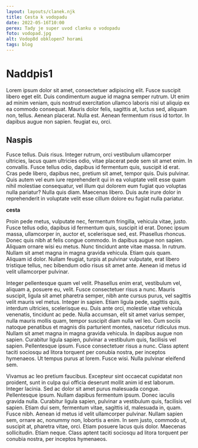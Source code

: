 ```yaml
---
layout: layouts/clanek.njk
title: Cesta k vodopadu
date: 2022-05-16T10:00
perex: Tady je super uvod clanku o vodopadu
foto: vodopad.jpg
alt: Vodop8d obklopen7 horami
tags: blog
---
```


# Naddpis1

Lorem ipsum dolor sit amet, consectetuer adipiscing elit. Fusce suscipit libero eget elit. Duis condimentum augue id magna semper rutrum. Ut enim ad minim veniam, quis nostrud exercitation ullamco laboris nisi ut aliquip ex ea commodo consequat. Mauris dolor felis, sagittis at, luctus sed, aliquam non, tellus. Aenean placerat. Nulla est. Aenean fermentum risus id tortor. In dapibus augue non sapien.
feugiat eu, orci.

## Naspis

Fusce tellus. Duis risus. Integer rutrum, orci vestibulum ullamcorper ultricies, lacus quam ultricies odio, vitae placerat pede sem sit amet enim. In convallis. Fusce tellus odio, dapibus id fermentum quis, suscipit id erat. Cras pede libero, dapibus nec, pretium sit amet, tempor quis. Duis pulvinar. Quis autem vel eum iure reprehenderit qui in ea voluptate velit esse quam nihil molestiae consequatur, vel illum qui dolorem eum fugiat quo voluptas nulla pariatur? Nulla quis diam. Maecenas libero. Duis aute irure dolor in reprehenderit in voluptate velit esse cillum dolore eu fugiat nulla pariatur.

**cesta**

Proin pede metus, vulputate nec, fermentum fringilla, vehicula vitae, justo. Fusce tellus odio, dapibus id fermentum quis, suscipit id erat. Donec ipsum massa, ullamcorper in, auctor et, scelerisque sed, est. Phasellus rhoncus. Donec quis nibh at felis congue commodo. In dapibus augue non sapien. Aliquam ornare wisi eu metus. Nunc tincidunt ante vitae massa. In rutrum. Nullam sit amet magna in magna gravida vehicula. Etiam quis quam. Aliquam id dolor. Nullam feugiat, turpis at pulvinar vulputate, erat libero tristique tellus, nec bibendum odio risus sit amet ante. Aenean id metus id velit ullamcorper pulvinar.

Integer pellentesque quam vel velit. Phasellus enim erat, vestibulum vel, aliquam a, posuere eu, velit. Fusce consectetuer risus a nunc. Mauris suscipit, ligula sit amet pharetra semper, nibh ante cursus purus, vel sagittis velit mauris vel metus. Integer in sapien. Etiam ligula pede, sagittis quis, interdum ultricies, scelerisque eu. Duis ante orci, molestie vitae vehicula venenatis, tincidunt ac pede. Nulla accumsan, elit sit amet varius semper, nulla mauris mollis quam, tempor suscipit diam nulla vel leo. Cum sociis natoque penatibus et magnis dis parturient montes, nascetur ridiculus mus. Nullam sit amet magna in magna gravida vehicula. In dapibus augue non sapien. Curabitur ligula sapien, pulvinar a vestibulum quis, facilisis vel sapien. Pellentesque ipsum. Fusce consectetuer risus a nunc. Class aptent taciti sociosqu ad litora torquent per conubia nostra, per inceptos hymenaeos. Ut tempus purus at lorem. Fusce wisi. Nulla pulvinar eleifend sem.

Vivamus ac leo pretium faucibus. Excepteur sint occaecat cupidatat non proident, sunt in culpa qui officia deserunt mollit anim id est laborum. Integer lacinia. Sed ac dolor sit amet purus malesuada congue. Pellentesque ipsum. Nullam dapibus fermentum ipsum. Donec iaculis gravida nulla. Curabitur ligula sapien, pulvinar a vestibulum quis, facilisis vel sapien. Etiam dui sem, fermentum vitae, sagittis id, malesuada in, quam. Fusce nibh. Aenean id metus id velit ullamcorper pulvinar. Nullam sapien sem, ornare ac, nonummy non, lobortis a enim. In sem justo, commodo ut, suscipit at, pharetra vitae, orci. Etiam posuere lacus quis dolor. Maecenas sollicitudin. Etiam neque. Class aptent taciti sociosqu ad litora torquent per conubia nostra, per inceptos hymenaeos.
